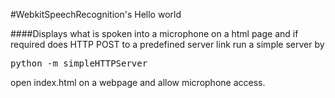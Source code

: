 #WebkitSpeechRecognition's Hello world

####Displays what is spoken into a microphone on a html page and if required does  HTTP POST to a predefined server link 
run a simple server by 

<pre style="white-space: pre-wrap; 
white-space: -moz-pre-wrap; 
white-space: -pre-wrap; 
white-space: -o-pre-wrap; 
word-wrap: break-word;">
python -m simpleHTTPServer
</pre>

open index.html on a webpage and allow microphone access.

